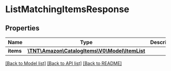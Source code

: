 # ListMatchingItemsResponse

## Properties
Name | Type | Description | Notes
------------ | ------------- | ------------- | -------------
**items** | [**\TNT\Amazon\CatalogItems\V0\Model\ItemList**](ItemList.md) |  | [optional] 

[[Back to Model list]](../README.md#documentation-for-models) [[Back to API list]](../README.md#documentation-for-api-endpoints) [[Back to README]](../README.md)


